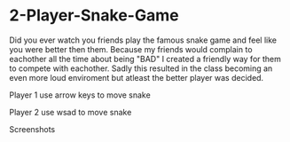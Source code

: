 # 2-Player-Snake-Game
Did you ever watch you friends play the famous snake game and feel like you were better then them. 
Because my friends would complain to eachother all the time about being "BAD" I created a friendly way for them to compete with eachother.
Sadly this resulted in the class becoming an even more loud enviroment but atleast the better player was decided.

Player 1
use arrow keys to move snake

Player 2
use wsad to move snake


Screenshots
